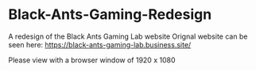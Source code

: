 # Black-Ants-Gaming-Redesign
A redesign of the Black Ants Gaming Lab website
Orignal website can be seen here: https://black-ants-gaming-lab.business.site/

Please view with a browser window of 1920 x 1080
